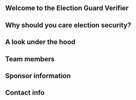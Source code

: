 ## Welcome to the Election Guard Verifier

## Why should you care election security?

## A look under the hood

## Team members

## Sponsor information

## Contact info


